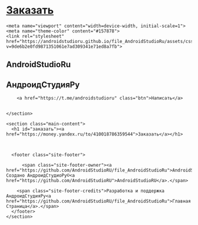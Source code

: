 # [Заказать](https://money.yandex.ru/to/410018786359544)
<!DOCTYPE html>
<html lang="ru-ru">
  <head>
    <meta charset="UTF-8">

<!-- Begin Jekyll SEO tag v2.6.1 -->
<title>Заказать | AndroidStudioRu</title>
<meta name="generator" content="Jekyll v3.8.7" />
<meta property="og:title" content="Заказать" />
<meta property="og:locale" content="ru_ru" />
<meta name="description" content="АндроидСтудияРу" />
<meta property="og:description" content="АндроидСтудияРу" />
<link rel="canonical" href="index.html" />
<meta property="og:url" content="https://androidstudioru.github.io/file_AndroidStudioRu/" />
<meta property="og:site_name" content="file_AndroidStudioRu" />
<script type="application/ld+json">
{"@type":"WebSite","headline":"Заказать","url":"https://androidstudioru.github.io/AndroidStudioRu/","name":"AndroidStudioRu","description":"АндроидСтудияРу","@context":"https://schema.org"}</script>
<!-- End Jekyll SEO tag -->

    <meta name="viewport" content="width=device-width, initial-scale=1">
    <meta name="theme-color" content="#157878">
    <link rel="stylesheet" href="https://androidstudioru.github.io/file_AndroidStudioRu/assets/css/style.css?v=9de6b2e0fd9871351061e7ad309341e71ed8a7fb">
  </head>
  <body>
    <section class="page-header">
      <h1 class="project-name">AndroidStudioRu</h1>
      <h2 class="project-tagline">АндроидСтудияРу
      </h2>
      
        <a href="https://t.me/androidstudioru" class="btn">Написать</a>
      
      
    </section>

    <section class="main-content">
      <h1 id="заказать"><a href="https://money.yandex.ru/to/410018786359544">Заказать</a></h1>



      <footer class="site-footer">
        
          <span class="site-footer-owner"><a href="https://github.com/AndroidStudioRU/file_AndroidStudioRu">AndroidStudioRu</a> Создано АндроидСтудиоРу©<a href="https://github.com/AndroidStudioRU">AndroidStudioRU</a>.</span>
        
        <span class="site-footer-credits">Разработка и поддержка АндроидСтудияРу<a href="https://github.com/AndroidStudioRU/file_AndroidStudioRu">Главная Страница</a>.</span>
      </footer>
    </section>

    
  </body>
</html>


